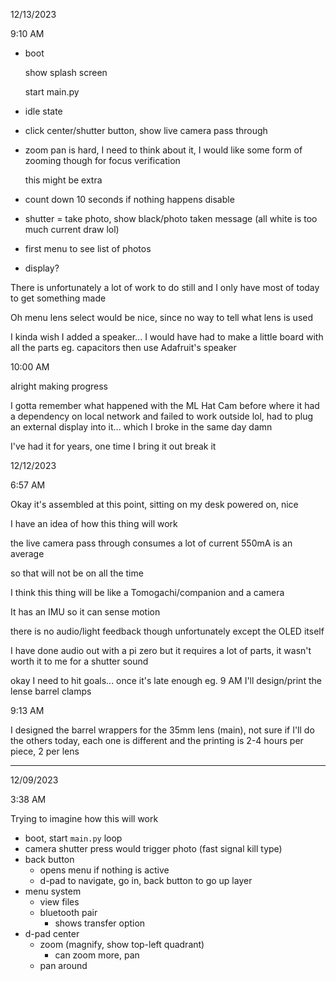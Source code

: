 12/13/2023

9:10 AM

- boot

  show splash screen

  start main.py

- idle state
- click center/shutter button, show live camera pass through
- zoom pan is hard, I need to think about it, I would like some form of zooming though for focus verification

  this might be extra
- count down 10 seconds if nothing happens disable
- shutter = take photo, show black/photo taken message (all white is too much current draw lol)
- first menu to see list of photos
- display?

There is unfortunately a lot of work to do still and I only have most of today to get something made

Oh menu lens select would be nice, since no way to tell what lens is used

I kinda wish I added a speaker... I would have had to make a little board with all the parts eg. capacitors then use Adafruit's speaker

10:00 AM

alright making progress

I gotta remember what happened with the ML Hat Cam before where it had a dependency on local network and failed to work outside lol, had to plug an external display into it... which I broke in the same day damn

I've had it for years, one time I bring it out break it



12/12/2023

6:57 AM

Okay it's assembled at this point, sitting on my desk powered on, nice

I have an idea of how this thing will work

the live camera pass through consumes a lot of current 550mA is an average

so that will not be on all the time

I think this thing will be like a Tomogachi/companion and a camera

It has an IMU so it can sense motion

there is no audio/light feedback though unfortunately except the OLED itself

I have done audio out with a pi zero but it requires a lot of parts, it wasn't worth it to me for a shutter sound

okay I need to hit goals... once it's late enough eg. 9 AM I'll design/print the lense barrel clamps

9:13 AM

I designed the barrel wrappers for the 35mm lens (main), not sure if I'll do the others today, each one is different and the printing is 2-4 hours per piece, 2 per lens

---

12/09/2023

3:38 AM

Trying to imagine how this will work

- boot, start `main.py` loop
- camera shutter press would trigger photo (fast signal kill type)
- back button
  - opens menu if nothing is active
  - d-pad to navigate, go in, back button to go up layer
- menu system
  - view files
  - bluetooth pair
    - shows transfer option
- d-pad center
  - zoom (magnify, show top-left quadrant)
    - can zoom more, pan
  - pan around
